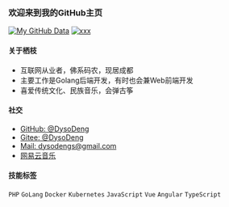 ### 欢迎来到我的GitHub主页

[![My GitHub Data](https://github-readme-stats.vercel.app/api?username=dysodeng)](https://github.com/dysodeng)
[![xxx](https://github-readme-stats.vercel.app/api/top-langs/?username=dysodeng&layout=compact&count_private=true&theme=default)]()

#### 关于栖枝
  - 互联网从业者，佛系码农，现居成都
  - 主要工作是Golang后端开发，有时也会兼Web前端开发
  - 喜爱传统文化、民族音乐，会弹古筝

#### 社交
  - [GitHub: @DysoDeng](https://github.com/dysodeng)
  - [Gitee: @DysoDeng](https://gitee.com/dysodeng)
  - [Mail: dysodengs@gmail.com](mailto:dysodengs@gmail.com)
  - [网易云音乐](https://music.163.com/#/user/home?id=268736249)

#### 技能标签
  `PHP` `GoLang` `Docker` `Kubernetes`
  `JavaScript` `Vue` `Angular` `TypeScript`

<!--
**dysodeng/dysodeng** is a ✨ _special_ ✨ repository because its `README.md` (this file) appears on your GitHub profile.

Here are some ideas to get you started:

- 🔭 I’m currently working on ...
- 🌱 I’m currently learning ...
- 👯 I’m looking to collaborate on ...
- 🤔 I’m looking for help with ...
- 💬 Ask me about ...
- 📫 How to reach me: ...
- 😄 Pronouns: ...
- ⚡ Fun fact: ...
-->
